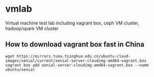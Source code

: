 # vmlab
Virtual machine test lab including vagrant box, ceph VM cluster, hadoop/spark VM cluster

## How to download vagrant box fast in China

```console
wget https://mirrors.tuna.tsinghua.edu.cn/ubuntu-cloud-images/xenial/current/xenial-server-cloudimg-amd64-vagrant.box
vagrant box add xenial-server-cloudimg-amd64-vagrant.box --name ubuntu/xenial
```
